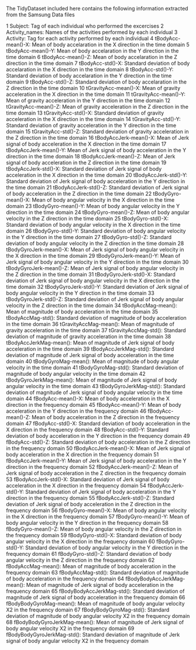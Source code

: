 The TidyDataset included here contains the following information extracted from the Samsung Data files

1  Subject: Tag of each individual who performed the excercises
2  Activity_names: Names of the activities performed by each individual
3  Activity: Tag for each activity performed by each individual
4  tBodyAcc-mean()-X: Mean of body accelaration in the X direction in the time domain
5  tBodyAcc-mean()-Y: Mean of body accelaration in the Y direction in the time domain
6  tBodyAcc-mean()-Z: Mean of body accelaration in the Z direction in the time domain
7  tBodyAcc-std()-X: Standard deviation of body accelaration in the X direction in the time domain
8  tBodyAcc-std()-Y: Standard deviation of body accelaration in the Y direction in the time domain
9  tBodyAcc-std()-Z: Standard deviation of body accelaration in the Z direction in the time domain
10 tGravityAcc-mean()-X: Mean of gravity acceleration in the X direction in the time domain
11 tGravityAcc-mean()-Y: Mean of gravity acceleration in the Y direction in the time domain
12 tGravityAcc-mean()-Z: Mean of gravity acceleration in the Z direction in the time domain
13 tGravityAcc-std()-X: Standard deviation of gravity acceleration in the X direction in the time domain
14 tGravityAcc-std()-Y: Standard deviation of gravity acceleration in the Y direction in the time domain
15 tGravityAcc-std()-Z: Standard deviation of gravity acceleration in the Z direction in the time domain
16 tBodyAccJerk-mean()-X: Mean of Jerk signal of body acceleration in the X direction in the time domain
17 tBodyAccJerk-mean()-Y: Mean of Jerk signal of body acceleration in the Y direction in the time domain
18 tBodyAccJerk-mean()-Z: Mean of Jerk signal of body acceleration in the Z direction in the time domain
19 tBodyAccJerk-std()-X: Standard deviation of Jerk signal of body acceleration in the X direction in the time domain
20 tBodyAccJerk-std()-Y: Standard deviation of Jerk signal of body acceleration in the Y direction in the time domain
21 tBodyAccJerk-std()-Z: Standard deviation of Jerk signal of body acceleration in the Z direction in the time domain
22 tBodyGyro-mean()-X: Mean of body angular velocity in the X direction in the time domain
23 tBodyGyro-mean()-Y: Mean of body angular velocity in the Y direction in the time domain
24 tBodyGyro-mean()-Z: Mean of body angular velocity in the Z direction in the time domain
25 tBodyGyro-std()-X: Standard deviation of body angular velocity in the X direction in the time domain
26 tBodyGyro-std()-Y: Standard deviation of body angular velocity in the Y direction in the time domain
27 tBodyGyro-std()-Z: Standard deviation of body angular velocity in the Z direction in the time domain
28 tBodyGyroJerk-mean()-X: Mean of Jerk signal of body angular velocity in the X direction in the time domain
29 tBodyGyroJerk-mean()-Y: Mean of Jerk signal of body angular velocity in the Y direction in the time domain
30 tBodyGyroJerk-mean()-Z: Mean of Jerk signal of body angular velocity in the Z direction in the time domain
31 tBodyGyroJerk-std()-X: Standard deviation of Jerk signal of body angular velocity in the X direction in the time domain
32 tBodyGyroJerk-std()-Y: Standard deviation of Jerk signal of body angular velocity in the Y direction in the time domain
33 tBodyGyroJerk-std()-Z: Standard deviation of Jerk signal of body angular velocity in the Z direction in the time domain
34 tBodyAccMag-mean(): Mean of magnitude of body acceleration in the time domain
35 tBodyAccMag-std(): Standard deviation of magnitude of body acceleration in the time domain
36 tGravityAccMag-mean(): Mean of magnitude of gravity acceleration in the time domain
37 tGravityAccMag-std(): Standard deviation of magnitude of gravity acceleration in the time domain
38 tBodyAccJerkMag-mean(): Mean of magnitude of Jerk signal of body acceleration in the time domain
39 tBodyAccJerkMag-std(): Standard deviation of magnitude of Jerk signal of body acceleration in the time domain
40 tBodyGyroMag-mean(): Mean of magnitude of body angular velocity in the time domain
41 tBodyGyroMag-std(): Standard deviation of magnitude of body angular velocity in the time domain
42 tBodyGyroJerkMag-mean(): Mean of magnitude of Jerk signal of body angular velocity in the time domain
43 tBodyGyroJerkMag-std(): Standard deviation of magnitude of Jerk signal of body angular velocity in the time domain
44 fBodyAcc-mean()-X: Mean of body acceleration in the X direction in the frequency domain
45 fBodyAcc-mean()-Y: Mean of body acceleration in the Y direction in the frequency domain
46 fBodyAcc-mean()-Z: Mean of body acceleration in the Z direction in the frequency domain
47 fBodyAcc-std()-X: Standard deviation of body acceleration in the X direction in the frequency domain
48 fBodyAcc-std()-Y: Standard deviation of body acceleration in the Y direction in the frequency domain
49 fBodyAcc-std()-Z: Standard deviation of body acceleration in the Z direction in the frequency domain
50 fBodyAccJerk-mean()-X: Mean of Jerk signal of body acceleration in the X direction in the frequency domain
51 fBodyAccJerk-mean()-Y: Mean of Jerk signal of body acceleration in the Y direction in the frequency domain
52 fBodyAccJerk-mean()-Z: Mean of Jerk signal of body acceleration in the Z direction in the frequency domain
53 fBodyAccJerk-std()-X: Standard deviation of Jerk signal of body acceleration in the X direction in the frequency domain
54 fBodyAccJerk-std()-Y: Standard deviation of Jerk signal of body acceleration in the Y direction in the frequency domain
55 fBodyAccJerk-std()-Z: Standard deviation of Jerk signal of body acceleration in the Z direction in the frequency domain
56 fBodyGyro-mean()-X: Mean of body angular velocity in the X direction in the frequency domain
57 fBodyGyro-mean()-Y: Mean of body angular velocity in the Y direction in the frequency domain
58 fBodyGyro-mean()-Z: Mean of body angular velocity in the Z direction in the frequency domain
59 fBodyGyro-std()-X: Standard deviation of body angular velocity in the X direction in the frequency domain
60 fBodyGyro-std()-Y: Standard deviation of body angular velocity in the Y direction in the frequency domain
61 fBodyGyro-std()-Z: Standard deviation of body angular velocity in the Z direction in the frequency domain
62 fBodyAccMag-mean(): Mean of magnitude of body acceleration in the frequency domain
63 fBodyAccMag-std(): Standard deviation of magnitude of body acceleration in the frequency domain
64 fBodyBodyAccJerkMag-mean(): Mean of magnitude of Jerk signal of body acceleration in the frequency domain
65 fBodyBodyAccJerkMag-std(): Standard deviation of magnitude of Jerk signal of body acceleration in the frequency domain
66 fBodyBodyGyroMag-mean():  Mean of magnitude of body angular velocity X2 in the frequency domain
67 fBodyBodyGyroMag-std(): Standard deviation of magnitude of body angular velocity X2 in the frequency domain
68 fBodyBodyGyroJerkMag-mean(): Mean of magnitude of Jerk signal of body angular velocity X2 in the frequency domain
69 fBodyBodyGyroJerkMag-std(): Standard deviation of magnitude of Jerk signal of body angular velocity X2 in the frequency domain
